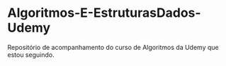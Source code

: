 # Algoritmos-E-EstruturasDados-Udemy
Repositório de acompanhamento do curso de Algoritmos da Udemy que estou seguindo.
